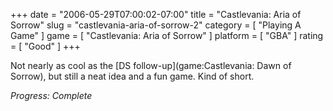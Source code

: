 +++
date = "2006-05-29T07:00:02-07:00"
title = "Castlevania: Aria of Sorrow"
slug = "castlevania-aria-of-sorrow-2"
category = [ "Playing A Game" ]
game = [ "Castlevania: Aria of Sorrow" ]
platform = [ "GBA" ]
rating = [ "Good" ]
+++

Not nearly as cool as the [DS follow-up](game:Castlevania: Dawn of Sorrow), but still a neat idea and a fun game.  Kind of short.

<i>Progress: Complete</i>